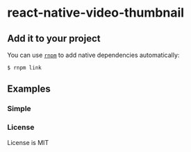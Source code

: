 # react-native-video-thumbnail

## Add it to your project

You can use [`rnpm`](https://github.com/rnpm/rnpm) to add native dependencies automatically:

`$ rnpm link`

## Examples

### Simple

### License

License is MIT
